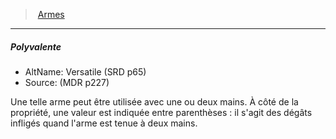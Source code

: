 ﻿---
!Generic
Id: weapons_hd.md#polyvalente
ParentLink: weapons_hd.md#armes
Name: Polyvalente
ParentName: Armes
NameLevel: 5
AltName: Versatile (SRD p65)
Source: (MDR p227)
Attributes: {}
---
> [Armes](hd_weapons.md)

---

##### Polyvalente

- AltName: Versatile (SRD p65)
- Source: (MDR p227)

Une telle arme peut être utilisée avec une ou deux mains. À côté de la propriété, une valeur est indiquée entre parenthèses : il s'agit des dégâts infligés quand l'arme est tenue à deux mains.

